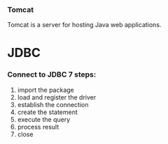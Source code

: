 ### Tomcat
Tomcat is a server for hosting Java web applications.

# JDBC

### Connect to JDBC 7 steps:
1. import the package
2. load and register the driver
3.  establish the connection
4.  create the statement
5.  execute the query
6.  process result
7.  close 
